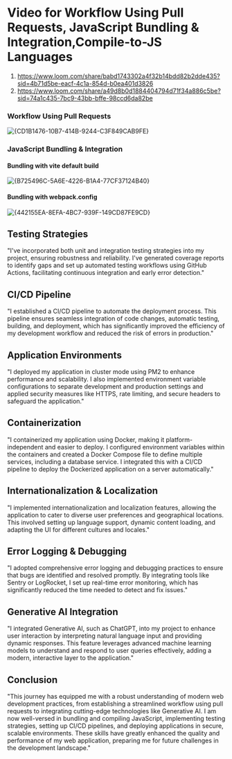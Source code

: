 # Video for Workflow Using Pull Requests, JavaScript Bundling & Integration,Compile-to-JS Languages
1. https://www.loom.com/share/babd1743302a4f32b14bdd82b2dde435?sid=4b71d5be-eacf-4c1a-854d-b0ea401d3826
2. https://www.loom.com/share/a49d8b0d1884404794d71f34a886c5be?sid=74a1c435-7bc9-43bb-bffe-98ccd6da82be

### Workflow Using Pull Requests
 ![{CD1B1476-10B7-414B-9244-C3F849CAB9FE}](https://github.com/user-attachments/assets/b5835d0c-11d0-427c-be2b-18afe1b6e11a)
### JavaScript Bundling & Integration
#### Bundling with vite default build
![{B725496C-5A6E-4226-B1A4-77CF37124B40}](https://github.com/user-attachments/assets/6140da0e-e06b-4a74-b619-357e6b50711f)
#### Bundling with webpack.config
![{442155EA-8EFA-4BC7-939F-149CD87FE9CD}](https://github.com/user-attachments/assets/00fc8dea-3567-433c-8b7e-f25482f43c97)



## Testing Strategies
"I've incorporated both unit and integration testing strategies into my project, ensuring robustness and reliability. I've generated coverage reports to identify gaps and set up automated testing workflows using GitHub Actions, facilitating continuous integration and early error detection."

## CI/CD Pipeline
"I established a CI/CD pipeline to automate the deployment process. This pipeline ensures seamless integration of code changes, automatic testing, building, and deployment, which has significantly improved the efficiency of my development workflow and reduced the risk of errors in production."

## Application Environments
"I deployed my application in cluster mode using PM2 to enhance performance and scalability. I also implemented environment variable configurations to separate development and production settings and applied security measures like HTTPS, rate limiting, and secure headers to safeguard the application."

## Containerization
"I containerized my application using Docker, making it platform-independent and easier to deploy. I configured environment variables within the containers and created a Docker Compose file to define multiple services, including a database service. I integrated this with a CI/CD pipeline to deploy the Dockerized application on a server automatically."

## Internationalization & Localization
"I implemented internationalization and localization features, allowing the application to cater to diverse user preferences and geographical locations. This involved setting up language support, dynamic content loading, and adapting the UI for different cultures and locales."

## Error Logging & Debugging
"I adopted comprehensive error logging and debugging practices to ensure that bugs are identified and resolved promptly. By integrating tools like Sentry or LogRocket, I set up real-time error monitoring, which has significantly reduced the time needed to detect and fix issues."

## Generative AI Integration
"I integrated Generative AI, such as ChatGPT, into my project to enhance user interaction by interpreting natural language input and providing dynamic responses. This feature leverages advanced machine learning models to understand and respond to user queries effectively, adding a modern, interactive layer to the application."

## Conclusion
"This journey has equipped me with a robust understanding of modern web development practices, from establishing a streamlined workflow using pull requests to integrating cutting-edge technologies like Generative AI. I am now well-versed in bundling and compiling JavaScript, implementing testing strategies, setting up CI/CD pipelines, and deploying applications in secure, scalable environments. These skills have greatly enhanced the quality and performance of my web application, preparing me for future challenges in the development landscape."

